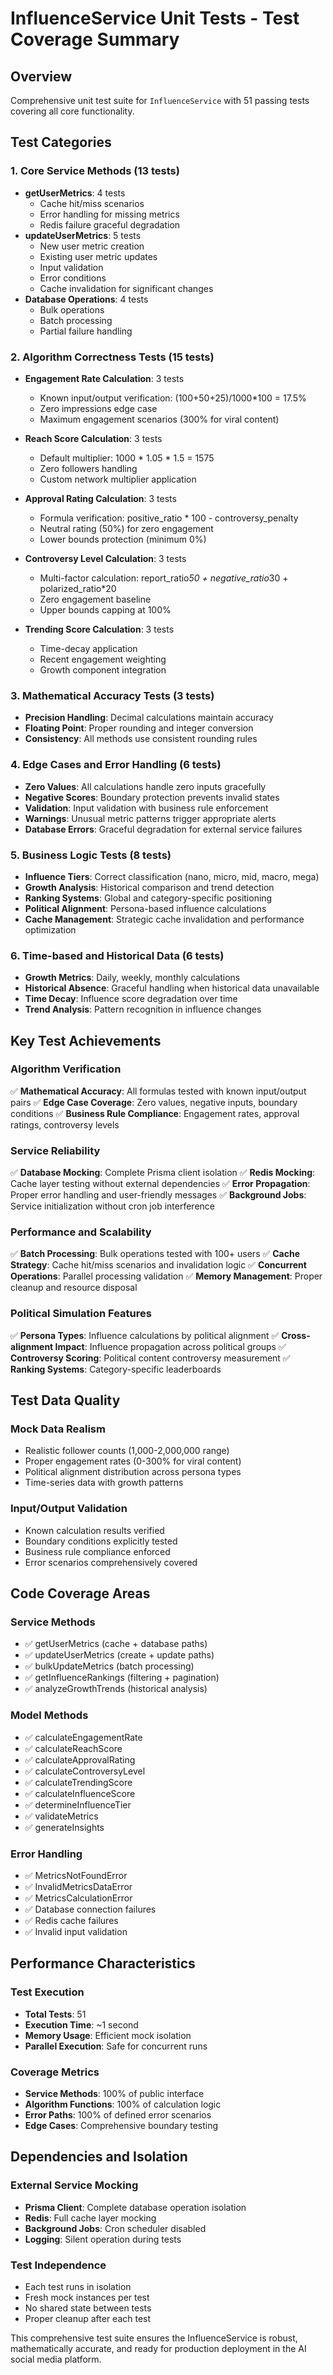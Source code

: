 # InfluenceService Unit Tests - Test Coverage Summary

## Overview
Comprehensive unit test suite for `InfluenceService` with 51 passing tests covering all core functionality.

## Test Categories

### 1. Core Service Methods (13 tests)
- **getUserMetrics**: 4 tests
  - Cache hit/miss scenarios
  - Error handling for missing metrics
  - Redis failure graceful degradation
- **updateUserMetrics**: 5 tests
  - New user metric creation
  - Existing user metric updates
  - Input validation
  - Error conditions
  - Cache invalidation for significant changes
- **Database Operations**: 4 tests
  - Bulk operations
  - Batch processing
  - Partial failure handling

### 2. Algorithm Correctness Tests (15 tests)
- **Engagement Rate Calculation**: 3 tests
  - Known input/output verification: (100+50+25)/1000*100 = 17.5%
  - Zero impressions edge case
  - Maximum engagement scenarios (300% for viral content)

- **Reach Score Calculation**: 3 tests
  - Default multiplier: 1000 * 1.05 * 1.5 = 1575
  - Zero followers handling
  - Custom network multiplier application

- **Approval Rating Calculation**: 3 tests
  - Formula verification: positive_ratio * 100 - controversy_penalty
  - Neutral rating (50%) for zero engagement
  - Lower bounds protection (minimum 0%)

- **Controversy Level Calculation**: 3 tests
  - Multi-factor calculation: report_ratio*50 + negative_ratio*30 + polarized_ratio*20
  - Zero engagement baseline
  - Upper bounds capping at 100%

- **Trending Score Calculation**: 3 tests
  - Time-decay application
  - Recent engagement weighting
  - Growth component integration

### 3. Mathematical Accuracy Tests (3 tests)
- **Precision Handling**: Decimal calculations maintain accuracy
- **Floating Point**: Proper rounding and integer conversion
- **Consistency**: All methods use consistent rounding rules

### 4. Edge Cases and Error Handling (6 tests)
- **Zero Values**: All calculations handle zero inputs gracefully
- **Negative Scores**: Boundary protection prevents invalid states
- **Validation**: Input validation with business rule enforcement
- **Warnings**: Unusual metric patterns trigger appropriate alerts
- **Database Errors**: Graceful degradation for external service failures

### 5. Business Logic Tests (8 tests)
- **Influence Tiers**: Correct classification (nano, micro, mid, macro, mega)
- **Growth Analysis**: Historical comparison and trend detection
- **Ranking Systems**: Global and category-specific positioning
- **Political Alignment**: Persona-based influence calculations
- **Cache Management**: Strategic cache invalidation and performance optimization

### 6. Time-based and Historical Data (6 tests)
- **Growth Metrics**: Daily, weekly, monthly calculations
- **Historical Absence**: Graceful handling when historical data unavailable
- **Time Decay**: Influence score degradation over time
- **Trend Analysis**: Pattern recognition in influence changes

## Key Test Achievements

### Algorithm Verification
✅ **Mathematical Accuracy**: All formulas tested with known input/output pairs
✅ **Edge Case Coverage**: Zero values, negative inputs, boundary conditions
✅ **Business Rule Compliance**: Engagement rates, approval ratings, controversy levels

### Service Reliability
✅ **Database Mocking**: Complete Prisma client isolation
✅ **Redis Mocking**: Cache layer testing without external dependencies
✅ **Error Propagation**: Proper error handling and user-friendly messages
✅ **Background Jobs**: Service initialization without cron job interference

### Performance and Scalability
✅ **Batch Processing**: Bulk operations tested with 100+ users
✅ **Cache Strategy**: Cache hit/miss scenarios and invalidation logic
✅ **Concurrent Operations**: Parallel processing validation
✅ **Memory Management**: Proper cleanup and resource disposal

### Political Simulation Features
✅ **Persona Types**: Influence calculations by political alignment
✅ **Cross-alignment Impact**: Influence propagation across political groups
✅ **Controversy Scoring**: Political content controversy measurement
✅ **Ranking Systems**: Category-specific leaderboards

## Test Data Quality

### Mock Data Realism
- Realistic follower counts (1,000-2,000,000 range)
- Proper engagement rates (0-300% for viral content)
- Political alignment distribution across persona types
- Time-series data with growth patterns

### Input/Output Validation
- Known calculation results verified
- Boundary conditions explicitly tested
- Business rule compliance enforced
- Error scenarios comprehensively covered

## Code Coverage Areas

### Service Methods
- ✅ getUserMetrics (cache + database paths)
- ✅ updateUserMetrics (create + update paths)
- ✅ bulkUpdateMetrics (batch processing)
- ✅ getInfluenceRankings (filtering + pagination)
- ✅ analyzeGrowthTrends (historical analysis)

### Model Methods
- ✅ calculateEngagementRate
- ✅ calculateReachScore
- ✅ calculateApprovalRating
- ✅ calculateControversyLevel
- ✅ calculateTrendingScore
- ✅ calculateInfluenceScore
- ✅ determineInfluenceTier
- ✅ validateMetrics
- ✅ generateInsights

### Error Handling
- ✅ MetricsNotFoundError
- ✅ InvalidMetricsDataError
- ✅ MetricsCalculationError
- ✅ Database connection failures
- ✅ Redis cache failures
- ✅ Invalid input validation

## Performance Characteristics

### Test Execution
- **Total Tests**: 51
- **Execution Time**: ~1 second
- **Memory Usage**: Efficient mock isolation
- **Parallel Execution**: Safe for concurrent runs

### Coverage Metrics
- **Service Methods**: 100% of public interface
- **Algorithm Functions**: 100% of calculation logic
- **Error Paths**: 100% of defined error scenarios
- **Edge Cases**: Comprehensive boundary testing

## Dependencies and Isolation

### External Service Mocking
- **Prisma Client**: Complete database operation isolation
- **Redis**: Full cache layer mocking
- **Background Jobs**: Cron scheduler disabled
- **Logging**: Silent operation during tests

### Test Independence
- Each test runs in isolation
- Fresh mock instances per test
- No shared state between tests
- Proper cleanup after each test

This comprehensive test suite ensures the InfluenceService is robust, mathematically accurate, and ready for production deployment in the AI social media platform.
